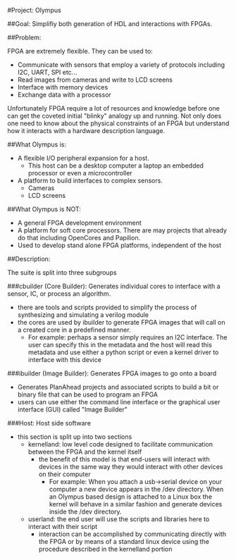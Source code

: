 #Project: Olympus


##Goal: Simplifiy both generation of HDL and interactions with FPGAs.

##Problem:

FPGA are extremely flexible.
They can be used to:
* Communicate with sensors that employ a variety of protocols including I2C, UART, SPI etc...
* Read images from cameras and write to LCD screens
* Interface with memory devices
* Exchange data with a processor


Unfortunately FPGA require a lot of resources and knowledge before one can 
get the coveted initial "blinky" analogy up and running. Not only does one 
need to know about the physical constraints of an FPGA but understand how it 
interacts with a hardware description language.


##What Olympus is:

* A flexible I/O peripheral expansion for a host.
  * This host can be a desktop computer a laptop an embedded processor or even a microcontroller
* A platform to build interfaces to complex sensors.
  * Cameras
  * LCD screens

##What Olympus is NOT:

* A general FPGA development environment
* A platform for soft core processors. There are may projects that already do that including OpenCores and Papilion.
* Used to develop stand alone FPGA platforms, independent of the host


##Description: 

The suite is split into three subgroups

###cbuilder (Core Builder): Generates individual cores to interface with a sensor, IC, or process an algorithm.
* there are tools and scripts provided to simplify the process of synthesizing and simulating a verilog module
* the cores are used by ibuilder to generate FPGA images that will call on a 
    created core in a predefined manner.
  * For example: perhaps a sensor simply requires an I2C interface. The user
    can specify this in the metadata and the host will read this metadata and 
    use either a python script or even a kernel driver to interface with this
    device

###ibuilder (Image Builder): Generates FPGA images to go onto a board
* Generates PlanAhead projects and associated scripts to build a bit or 
  binary file that can be used to program an FPGA
* users can use either the command line interface or the graphical user 
  interface (GUI) called "Image Builder"

###Host: Host side software
* this section is split up into two sections
  * kernelland: low level code designed to facilitate communication between 
    the FPGA and the kernel itself
    * the benefit of this model is that end-users will interact with devices
      in the same way they would interact
      with other devices on their computer
      * For example: When you attach a usb->serial device on your computer 
        a new device appears in the /dev directory. When an Olympus based 
        design is attached to a Linux box the kernel will behave in a similar
        fashion and generate devices 
        inside the /dev directory.
  * userland: the end user will use the scripts and libraries here to interact
    with their script
    * interaction can be accomplished by communicating directly with the FPGA
      or by means of a standard linux device
      using the procedure described in the kernelland portion



